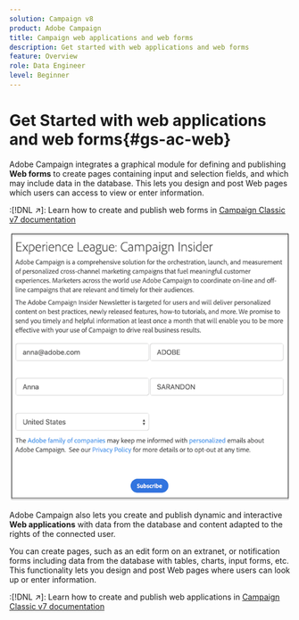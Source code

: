 ```yaml
---
solution: Campaign v8
product: Adobe Campaign
title: Campaign web applications and web forms
description: Get started with web applications and web forms
feature: Overview
role: Data Engineer
level: Beginner
---
```

# Get Started with web applications and web forms{#gs-ac-web}

Adobe Campaign integrates a graphical module for defining and publishing **Web forms** to create pages containing input and selection fields, and which may include data in the database. This lets you design and post Web pages which users can access to view or enter information.

:[!DNL :arrow_upper_right:]: Learn how to create and publish web forms in [Campaign Classic v7 documentation](https://experienceleague.adobe.com/docs/campaign-classic/using/designing-content/web-forms/about-web-forms.html?lang=en#designing-content)

![](assets/sample.png) 

Adobe Campaign also lets you create and publish dynamic and interactive **Web applications** with data from the database and content adapted to the rights of the connected user.

You can create pages, such as an edit form on an extranet, or notification forms including data from the database with tables, charts, input forms, etc. This functionality lets you design and post Web pages where users can look up or enter information.

:[!DNL :arrow_upper_right:]: Learn how to create and publish web applications in [Campaign Classic v7 documentation](https://experienceleague.adobe.com/docs/campaign-classic/using/designing-content/web-applications/about-web-applications.html?lang=en#designing-content)
